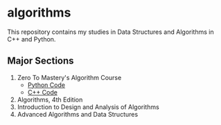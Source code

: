 # algorithms
This repository contains my studies in Data Structures and Algorithms in C++ and Python.

## Major Sections
1. Zero To Mastery's Algorithm Course
   - [Python Code](https://github.com/theja-m/Data-Structures-and-Algorithms)
   - [C++ Code](https://github.com/shree1999/Data-Structures-and-Algorithms)
2. Algorithms, 4th Edition
3. Introduction to Design and Analysis of Algorithms
4. Advanced Algorithms and Data Structures
